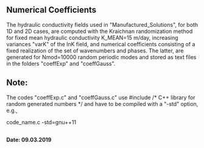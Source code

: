 ## Numerical Coefficients 

The hydraulic conductivity fields used in "Manufactured_Solutions", for both 1D and 2D cases, are computed with the
Kraichnan randomization method for fixed mean hydraulic conductivity K_MEAN=15 m/day, increasing variances "varK" 
of the lnK field, and numerical coefficients consisting of a fixed realization of the set of wavenumbers and phases.
The latter, are generated for Nmod=10000 random periodic modes and stored as text files in the folders "coeffExp" and
"coeffGauss".


## Note:
The codes "coeffExp.c" and "coeffGauss.c" use #include<random> /* C++ library for random generated numbers */ 
and have to be compiled with a "-std" option, e.g.,
  
code_name.c -std=gnu++11

##
#### Date: 09.03.2019
